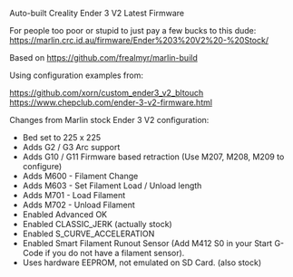 Auto-built Creality Ender 3 V2 Latest Firmware

For people too poor or stupid to just pay a few bucks to this dude: https://marlin.crc.id.au/firmware/Ender%203%20V2%20-%20Stock/


Based on https://github.com/frealmyr/marlin-build

Using configuration examples from:

https://github.com/xorn/custom_ender3_v2_bltouch
https://www.chepclub.com/ender-3-v2-firmware.html

Changes from Marlin stock Ender 3 V2 configuration:

 - Bed set to 225 x 225
 - Adds G2 / G3 Arc support
 - Adds G10 / G11 Firmware based retraction (Use M207, M208, M209 to configure)
 - Adds M600 - Filament Change
 - Adds M603 - Set Filament Load / Unload length
 - Adds M701 - Load Filament
 - Adds M702 - Unload Filament
 - Enabled Advanced OK
 - Enabled CLASSIC_JERK (actually stock)
 - Enabled S_CURVE_ACCELERATION
 - Enabled Smart Filament Runout Sensor (Add M412 S0 in your Start G-Code if you do not have a filament sensor).
 - Uses hardware EEPROM, not emulated on SD Card. (also stock)

